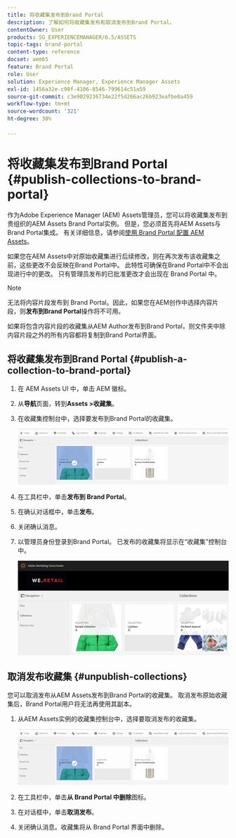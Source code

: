 ```yaml
---
title: 将收藏集发布到Brand Portal
description: 了解如何将收藏集发布和取消发布到Brand Portal。
contentOwner: User
products: SG_EXPERIENCEMANAGER/6.5/ASSETS
topic-tags: brand-portal
content-type: reference
docset: aem65
feature: Brand Portal
role: User
solution: Experience Manager, Experience Manager Assets
exl-id: 1456a32e-c98f-4106-8546-799614c51a59
source-git-commit: c3e9029236734e22f5d266ac26b923eafbe0a459
workflow-type: tm+mt
source-wordcount: '321'
ht-degree: 30%

---
```


# 将收藏集发布到Brand Portal {#publish-collections-to-brand-portal}

作为Adobe Experience Manager (AEM) Assets管理员，您可以将收藏集发布到贵组织的AEM Assets Brand Portal实例。 但是，您必须首先将AEM Assets与Brand Portal集成。 有关详细信息，请参阅[使用 Brand Portal 配置 AEM Assets](/help/assets/configure-aem-assets-with-brand-portal.md)。

如果您在AEM Assets中对原始收藏集进行后续修改，则在再次发布该收藏集之前，这些更改不会反映在Brand Portal中。 此特性可确保在Brand Portal中不会出现进行中的更改。 只有管理员发布的已批准更改才会出现在 Brand Portal 中。

>[!NOTE]
>
>无法将内容片段发布到 Brand Portal。因此，如果您在AEM创作中选择内容片段，则&#x200B;**发布到Brand Portal**&#x200B;操作将不可用。
>
>如果将包含内容片段的收藏集从AEM Author发布到Brand Portal，则文件夹中除内容片段之外的所有内容都将复制到Brand Portal界面。

## 将收藏集发布到Brand Portal {#publish-a-collection-to-brand-portal}

1. 在 AEM Assets UI 中，单击 AEM 徽标。
1. 从&#x200B;**导航**&#x200B;页面，转到&#x200B;**Assets >收藏集**。
1. 在收藏集控制台中，选择要发布到Brand Portal的收藏集。

   ![select_collection](assets/select_collection.png)

1. 在工具栏中，单击&#x200B;**发布到 Brand Portal**。
1. 在确认对话框中，单击&#x200B;**发布**。
1. 关闭确认消息。
1. 以管理员身份登录到Brand Portal。 已发布的收藏集将显示在“收藏集”控制台中。

   ![已发布的收藏集](assets/published_collection.png)

## 取消发布收藏集 {#unpublish-collections}

您可以取消发布从AEM Assets发布到Brand Portal的收藏集。 取消发布原始收藏集后，Brand Portal用户将无法再使用其副本。

1. 从AEM Assets实例的收藏集控制台中，选择要取消发布的收藏集。

   ![select_collection-1](assets/select_collection-1.png)

1. 在工具栏中，单击&#x200B;**从 Brand Portal 中删除**&#x200B;图标。
1. 在对话框中，单击&#x200B;**取消发布**。
1. 关闭确认消息。收藏集将从 Brand Portal 界面中删除。
